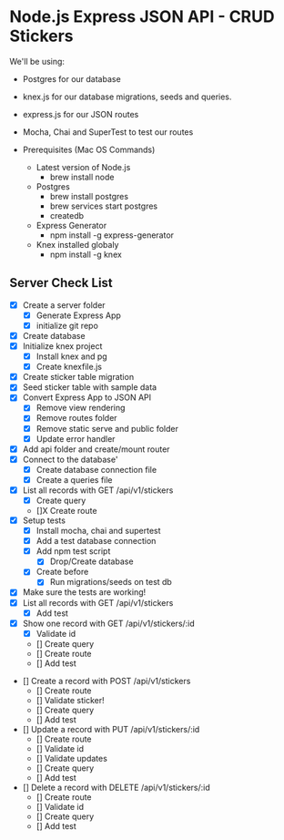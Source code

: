 # Node.js Express JSON API - CRUD Stickers

We'll be using:

- Postgres for our database
- knex.js for our database migrations, seeds and queries.
- express.js for our JSON routes
- Mocha, Chai and SuperTest to test our routes

- Prerequisites (Mac OS Commands)
  - Latest version of Node.js
    - brew install node
  - Postgres
    - brew install postgres
    - brew services start postgres
    - createdb
  - Express Generator
    - npm install -g express-generator
  - Knex installed globaly
    - npm install -g knex

## Server Check List

- [x] Create a server folder
  - [x] Generate Express App
  - [x] initialize git repo
- [x] Create database
- [x] Initialize knex project
  - [x] Install knex and pg
  - [x] Create knexfile.js
- [X] Create sticker table migration
- [X] Seed sticker table with sample data
- [X] Convert Express App to JSON API
  - [X] Remove view rendering
  - [X] Remove routes folder
  - [X] Remove static serve and public folder
  - [X] Update error handler
- [X] Add api folder and create/mount router
- [X] Connect to the database'
  - [X] Create database connection file
  - [X] Create a queries file
- [X] List all records with GET /api/v1/stickers
  - [X] Create query
  - []X Create route
- [X] Setup tests
  - [X] Install mocha, chai and supertest
  - [X] Add a test database connection
  - [X] Add npm test script
    - [X] Drop/Create database
  - [X] Create before
    - [X] Run migrations/seeds on test db
- [X] Make sure the tests are working!
- [X] List all records with GET /api/v1/stickers
  - [X] Add test
- [X] Show one record with GET /api/v1/stickers/:id
  - [X] Validate id
  - [] Create query
  - [] Create route
  - [] Add test
- [] Create a record with POST /api/v1/stickers
  - [] Create route
  - [] Validate sticker!
  - [] Create query
  - [] Add test
- [] Update a record with PUT /api/v1/stickers/:id
  - [] Create route
  - [] Validate id
  - [] Validate updates
  - [] Create query
  - [] Add test
- [] Delete a record with DELETE /api/v1/stickers/:id
  - [] Create route
  - [] Validate id
  - [] Create query
  - [] Add test
